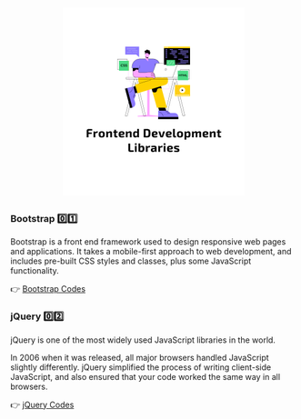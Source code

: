 <h1 align="center">
<img src="Images/frontend-lib.png" width="320"/>
</h1>

### Bootstrap 0️⃣1️⃣


Bootstrap is a front end framework used to design responsive web pages and applications. It takes a mobile-first approach to web development, and includes pre-built CSS styles and classes, plus some JavaScript functionality.


👉 [Bootstrap Codes](01_Bootstrap)


### jQuery 0️⃣2️⃣

jQuery is one of the most widely used JavaScript libraries in the world.

In 2006 when it was released, all major browsers handled JavaScript slightly differently. jQuery simplified the process of writing client-side JavaScript, and also ensured that your code worked the same way in all browsers.


👉 [jQuery Codes](02_jQuery)
